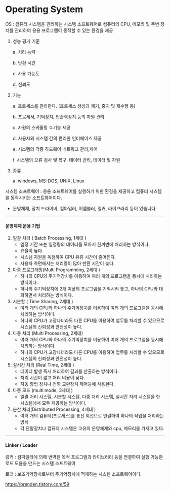 # Operating System



 OS : 컴퓨터 시스템을 관리하는 시스템 소프트웨어로 컴퓨터의 CPU, 메모리 및 주변 장치를 관리하여 응용 프로그램이 동작할 수 있는 환경을 제공



1. 성능 평가 기준

   a. 처리 능력

   b. 반환 시간

   c. 사용 가능도

   d. 신뢰도

2. 기능

   a. 프로세스를 관리한다. (프로세스 생성과 제거, 중지 및 재수행 등)

   b. 프로세서, 기억장치, 입출력장치 등의 자원 관리

   c. 자원의 스케줄링 ㅇ기능 제공

   d. 사용자와 시스템 간의 편리한 인터페이스 제공

   e. 시스템의 각종 하드웨어 네트워크 관리,제어

   f. 시스템의 오류 검사 및 복구, 데이터 관리, 데이터 및 자원 

3. 종류

   a. windows, MS-DOS, UNIX, Linux

시스템 소프트웨어 : 응용 소프트웨어를 실행하기 위한 환경을 제공하고 컴퓨터 시스템을 동작시키는 소프트웨어이다.

- 운영체제, 장치 드라이버, 컴파일러, 어셈블러, 링커, 라이브러리 등이 있습니다.

---

 #### 운영체제 운용 기법

1. 일괄 처리 ( Batch Processing, 1세대 )
   - 일정 기간 또는 일정량의 데이터를 모아서 한꺼번에 처리하는 방식이다.
   - 효율이 높다.
   - 시스템 자원을 독점하여 CPU 유휴 시간이 줄어든다.
   - 사용자 측면에서는 처리량이 많아 반환 시간이 늦다.
2. 다중 프로그래밍(Multi Programming, 2세대 )
   - 하나의 CPU와 주기억장치를 이용하여 여러 개의 프로그램을 동시에 처리하는 방식이다.
   - 하나의 주기억장치에 2개 이상의 프로그램을 기억시켜 놓고, 하나의 CPU와 대화하면서 처리하는 방식이다.
3. 시분할 ( Time Sharing, 2세대 )
   - 여러 개의 CPU와 하나의 주기억장치를 이용하여 여러 개의 프로그램을 동시에 처리하는 방식이다.
   - 하나의 CPU가 고장나더라도 다른 CPU를 이용하여 업무를 처리할 수 있으므로 시스템의 신뢰성과 안전성이 높다.
4. 다중 처리 (Multi Processing, 2세대)
   - 여러 개의 CPU와 하나의 주기억장치를 이용하여 여러 개의 프로그램을 동시에 처리하는 방식이다.
   - 하나의 CPU가 고장나더라도 다른 CPU를 이용하여 업무를 처리할 수 있으므로 시스템의 신뢰성과 안전성이 높다.
5. 실시간 처리 (Real Time, 2세대 )
   - 데이터 발생 즉시 처리하여 결과를 산출하는 방식이다.
   - 처리 시간이 짧고 처리 비용이 낮다.
   - 자동 항법 장치나 전화 교환장치 제어등에 사용된다.
6. 다중 모드 (multi mode, 3세대 )
   - 일괄 처리 시스템, 시분할 시스템, 다중 처리 시스템, 실시간 처리 시스템을 한 시스템에서 모두 제공하는 방식이다.
7. 분산 처리(Distributed Processing, 4세대 )
   - 여러 개의 컴퓨터(프로세스)를 통신 회선으로 연결하여 하나의 작업을 처리하는 방식
   - 각 단말장치나 컴퓨터 시스템은 고유의 운영체제와 cpu, 메모리를 가지고 있다.

---

#### Linker / Loader

링커 : 컴파일러에 의해 번역된 목적 프로그램과 라이브러리 등을 연결하여 실행 가능한 로드 모듈을 만드는 시스템 소프트웨어



로더 : 보조기억장치로부터 주기억장치에 적재하는 시스템 소프트웨어이다.

https://brenden.tistory.com/59



